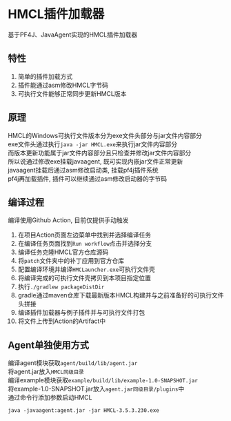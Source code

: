 # HMCL插件加载器

基于PF4J、JavaAgent实现的HMCL插件加载器

## 特性

1. 简单的插件加载方式
2. 插件能通过asm修改HMCL字节码
3. 可执行文件能够正常同步更新HMCL版本

## 原理

HMCL的Windows可执行文件版本分为exe文件头部分与jar文件内容部分</br>
exe文件头通过执行`java -jar HMCL.exe`来执行jar文件内容部分</br>
而版本更新功能属于jar文件内容部分且只检查并修改jar文件内容部分</br>
所以说通过修改exe挂载javaagent, 既可实现内嵌jar文件正常更新</br>
javaagent挂载后通过asm修改启动类, 挂载pf4j插件系统</br>
pf4j再加载插件, 插件可以继续通过asm修改启动器的字节码

## 编译过程

编译使用Github Action, 目前仅提供手动触发</br>
1. 在项目Action页面左边菜单中找到并选择编译任务
2. 在编译任务页面找到`Run workflow`点击并选择分支
3. 编译任务克隆HMCL官方仓库源码
4. 将`patch`文件夹中的补丁应用到官方仓库
5. 配置编译环境并编译`HMCLauncher.exe`可执行文件壳
6. 将编译完成的可执行文件壳拷贝到本项目指定位置
7. 执行`./gradlew packageDistDir`
8. gradle通过maven仓库下载最新版本HMCL构建并与之前准备好的可执行文件头拼接
9. 编译插件加载器与例子插件并与可执行文件打包
10. 将文件上传到Action的Artifact中

## Agent单独使用方式

编译agent模块获取`agent/build/lib/agent.jar`</br>
将agent.jar放入`HMCL同级目录`</br>
编译example模块获取`example/build/lib/example-1.0-SNAPSHOT.jar`</br>
将example-1.0-SNAPSHOT.jar放入`agent.jar同级目录/plugins`中</br>
通过命令行添加参数启动HMCL
```shell
java -javaagent:agent.jar -jar HMCL-3.5.3.230.exe
```
